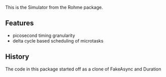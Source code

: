 This is the Simulator from the Rohme package.

## Features

- picosecond timing granularity
- delta cycle based scheduling of microtasks

## History

The code in this package started off as a clone of FakeAsync and Duration
